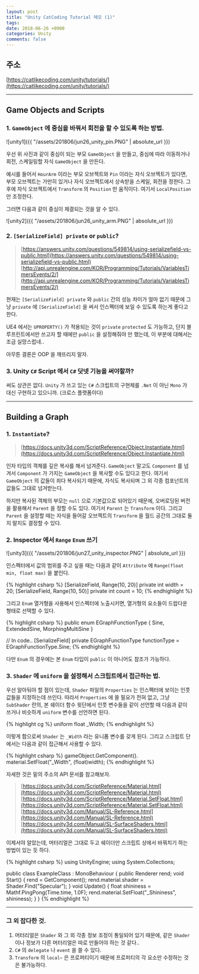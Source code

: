 ```yaml
---
layout: post
title: "Unity CatCoding Tutorial 메모 (1)"
tags: 
date: 2018-06-26 +0900
categories: Unity
comments: false
---
```

<script type="text/javascript"
    src="http://cdn.mathjax.org/mathjax/latest/MathJax.js?config=TeX-AMS-MML_HTMLorMML">
</script>

## 주소

[https://catlikecoding.com/unity/tutorials/](https://catlikecoding.com/unity/tutorials/)

---

## Game Objects and Scripts

### 1. `GameObject` 에 중심을 바꿔서 회전을 할 수 있도록 하는 방법.

![unity1]({{ "/assets/201806/jun26_unity_pin.PNG" | absolute_url }})

우선 위 사진과 같이 중심이 되는 부모 `GameObject` 을 만들고, 중심에 따라 이동하거나 회전, 스케일링할 자식 `GameObject` 을 만든다.

예시를 들어서 `HourArm` 이라는 부모 오브젝트와 `Pin` 이라는 자식 오브젝트가 있다면, 부모 오브젝트는 가만히 있거나 자식 오브젝트에서 상속받을 스케일, 회전을 정한다. 그 후에 자식 오브젝트에서 `Transform` 의 `Position` 만 움직이다. 여기서 `LocalPosition` 만 조정한다. 

그러면 다음과 같이 중심이 체결되는 것을 알 수 있다.

![unity2]({{ "/assets/201806/jun26_unity_arm.PNG" | absolute_url }})

### 2. `[SerializeField] private` or `public`?

> [https://answers.unity.com/questions/549814/using-serializefield-vs-public.html](https://answers.unity.com/questions/549814/using-serializefield-vs-public.html)
  [http://api.unrealengine.com/KOR/Programming/Tutorials/VariablesTimersEvents/2/](http://api.unrealengine.com/KOR/Programming/Tutorials/VariablesTimersEvents/2/)
  
현재는 `[SerializeField] private` 와 `public` 간의 성능 차이가 얼마 없기 때문에 그냥 `private` 에 `[SerializeField]` 을 써서 인스펙터에 보일 수 있도록 하는게 좋다고 한다.

UE4 에서는 `UPROPERTY()` 가 적용되는 것이 `private` `protected` 도 가능하고, 단지 블루프린트에서만 쓰고자 할 때에만 `public` 을 설정해줘야 만 했는데, 이 부분에 대해서는 조금 실망스럽네..

아무튼 결론은 OOP 을 깨뜨리지 말자.

### 3. Unity `C#` Script 에서 `C#` 닷넷 기능을 써야할까?

써도 상관은 없다.
`Unity` 가 쓰고 있는 `C#` 스크립트의 구현체를 `.Net` 이 아닌 `Mono` 가 대신 구현하고 있으니까. (크로스 플랫폼이다)

---

## Building a Graph 

### 1. `Instantiate`?

> [https://docs.unity3d.com/ScriptReference/Object.Instantiate.html](https://docs.unity3d.com/ScriptReference/Object.Instantiate.html)

인자 타입의 객체를 깊은 복사를 해서 넘겨준다. `GameObject` 말고도 `Component` 를 넘겨서 `Component` 가 가지는 `GameObject` 을 복사할 수도 있다고 한다. 여기서 `GameObject` 의 값들이 죄다 복사되기 때문에, 자식도 복사되며 그 외 각종 컴포넌트의 값들도 그대로 넘겨받는다.

하지만 복사된 객체의 부모는 `null` 으로 기본값으로 되어있기 때문에, 오버로딩된 버전을 활용해서 `Parent` 을 정할 수도 있다. 여기서 `Parent` 는 `Transform` 이다. 그리고 `Parent` 을 설정할 때는 자식을 들어갈 오브젝트의 `Transform` 을 월드 공간의 그대로 둘지 말지도 결정할 수 있다.

### 2. Inspector 에서 `Range` `Enum` 쓰기

![unity3]({{ "/assets/201806/jun27_unity_inspector.PNG" | absolute_url }})

인스펙터에서 값의 범위를 주고 싶을 때는 다음과 같이 `Attribute` 에 `Range(float min, float max)` 을 붙인다.

{% highlight csharp %}
[SerializeField, Range(10, 20)] private int width = 20;
[SerializeField, Range(10, 50)] private int count = 10;
{% endhighlight %}

그리고 `Enum` 열거형을 사용해서 인스펙터에 노출시키면, 열거형의 요소들이 드랍다운 형태로 선택할 수 있다.

{% highlight csharp %}
public enum EGraphFunctionType
{
    Sine,
    ExtendedSine,
    MorphingMultiSine
}

// In code..
[SerializeField]
private EGraphFunctionType functionType = EGraphFunctionType.Sine;
{% endhighlight %}

다만 `Enum` 의 경우에는 본 `Enum` 타입이 `public` 이 아니어도 참조가 가능하다.

### 3. `Shader` 에 `uniform` 을 설정해서 스크립트에서 접근하는 법.

우선 알아둬야 할 점이 있는데, `Shader` 파일의 `Properties` 는 인스펙터에 보이는 인풋 값들을 지정하는데 쓰인다. 따라서 `Properties` 에 쓸 필요가 전혀 없고, 그냥 `SubShader` 란의, 본 쉐이더 함수 윗단에서 인풋 변수들을 같이 선언할 때 다음과 같이 쓰거나 비슷하게 `uniform` 변수를 선언하면 된다.

{% highlight cg %}
uniform float _Width;
{% endhighlight %}

이렇게 함으로써 `Shader` 는 `_Width` 라는 유니폼 변수를 갖게 된다. 그리고 스크립트 단에서는 다음과 같이 접근해서 사용할 수 있다.

{% highlight csharp %}
gameObject.GetComponent<MeshRenderer>().
    material.SetFloat("_Width", (float)width);
{% endhighlight %}

자세한 것은 밑의 주소의 API 문서를 참고해보자.

> [https://docs.unity3d.com/ScriptReference/Material.html](https://docs.unity3d.com/ScriptReference/Material.html)
  [https://docs.unity3d.com/ScriptReference/Material.SetFloat.html](https://docs.unity3d.com/ScriptReference/Material.SetFloat.html)
  [https://docs.unity3d.com/Manual/SL-Reference.html](https://docs.unity3d.com/Manual/SL-Reference.html)
  [https://docs.unity3d.com/Manual/SL-SurfaceShaders.html](https://docs.unity3d.com/Manual/SL-SurfaceShaders.html)

이제서야 알았는데, 머터리얼은 그대로 두고 쉐이더만 스크립트 상에서 바꿔치기 하는 방법이 있는 듯 하다.

{% highlight csharp %}
using UnityEngine;
using System.Collections;

public class ExampleClass : MonoBehaviour {
    public Renderer rend;
    void Start() {
        rend = GetComponent<Renderer>();
        rend.material.shader = Shader.Find("Specular");
    }
    void Update() {
        float shininess = Mathf.PingPong(Time.time, 1.0F);
        rend.material.SetFloat("_Shininess", shininess);
    }
}
{% endhighlight %}

---

### 그 외 잡다한 것.

1. 머터리얼은 `Shader` 와 그 외 각종 정보 조정이 통일되어 있기 때문에, 같은 `Shader` 이나 정보가 다른 머터리얼은 따로 만들어야 하는 것 같다..
2. `C#` 의 `delegate` 나 `event` 을 쓸 수 있다.
3. `Transform` 의 `local~` 은 프로퍼티이기 때문에 프로퍼티의 각 요소만 수정하는 것은  불가능하다.